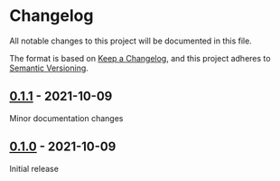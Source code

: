 # Changelog

All notable changes to this project will be documented in this file.

The format is based on [Keep a Changelog](https://keepachangelog.com/en/1.0.0/),
and this project adheres to [Semantic Versioning](https://semver.org/spec/v2.0.0.html).

## [0.1.1] - 2021-10-09

Minor documentation changes

## [0.1.0] - 2021-10-09

Initial release


[0.1.1]: https://github.com/BodenmillerGroup/readimc/compare/v0.1.0...v0.1.1
[0.1.0]: https://github.com/BodenmillerGroup/readimc/releases/tag/v0.1.0
